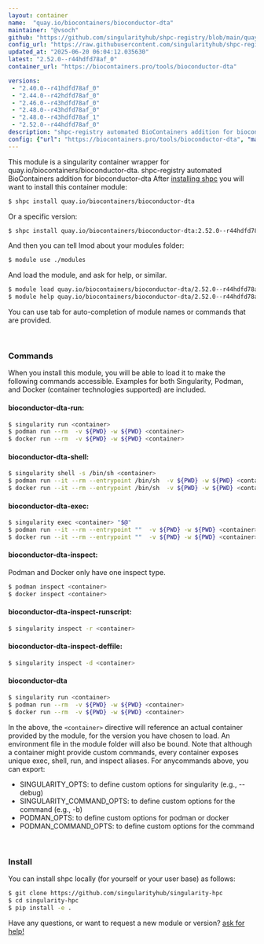 ```yaml
---
layout: container
name:  "quay.io/biocontainers/bioconductor-dta"
maintainer: "@vsoch"
github: "https://github.com/singularityhub/shpc-registry/blob/main/quay.io/biocontainers/bioconductor-dta/container.yaml"
config_url: "https://raw.githubusercontent.com/singularityhub/shpc-registry/main/quay.io/biocontainers/bioconductor-dta/container.yaml"
updated_at: "2025-06-20 06:04:12.035630"
latest: "2.52.0--r44hdfd78af_0"
container_url: "https://biocontainers.pro/tools/bioconductor-dta"

versions:
 - "2.40.0--r41hdfd78af_0"
 - "2.44.0--r42hdfd78af_0"
 - "2.46.0--r43hdfd78af_0"
 - "2.48.0--r43hdfd78af_0"
 - "2.48.0--r43hdfd78af_1"
 - "2.52.0--r44hdfd78af_0"
description: "shpc-registry automated BioContainers addition for bioconductor-dta"
config: {"url": "https://biocontainers.pro/tools/bioconductor-dta", "maintainer": "@vsoch", "description": "shpc-registry automated BioContainers addition for bioconductor-dta", "latest": {"2.52.0--r44hdfd78af_0": "sha256:9ee3acfe6aad84dda90ae1718aa962ce964028c8ae24ef36c474ea38dd7b1c4d"}, "tags": {"2.40.0--r41hdfd78af_0": "sha256:862f3b4c0b1f557b9d564b7eb81c10d4bf1d7f1c589fedadb6c79fd16b86f8a5", "2.44.0--r42hdfd78af_0": "sha256:76fbcf78249e545eb582beebda4b56ff5a967dde808c1060d66dd5ad887decc8", "2.46.0--r43hdfd78af_0": "sha256:b4a2ee4ad529a87d189e845eddedad4c0d27ff8a4980ba4bf973fff24f74bfe1", "2.48.0--r43hdfd78af_0": "sha256:5ef11c540a73e6a8bc1e6e11b3fb7dd4e825c2b5b89b0f395a8ba8413c41bf5b", "2.48.0--r43hdfd78af_1": "sha256:c9c46d35df6e83f3b7e8fc93fcee780254b97f540dfca3b614beacf054d41eed", "2.52.0--r44hdfd78af_0": "sha256:9ee3acfe6aad84dda90ae1718aa962ce964028c8ae24ef36c474ea38dd7b1c4d"}, "docker": "quay.io/biocontainers/bioconductor-dta"}
---
```


This module is a singularity container wrapper for quay.io/biocontainers/bioconductor-dta.
shpc-registry automated BioContainers addition for bioconductor-dta
After [installing shpc](#install) you will want to install this container module:


```bash
$ shpc install quay.io/biocontainers/bioconductor-dta
```

Or a specific version:

```bash
$ shpc install quay.io/biocontainers/bioconductor-dta:2.52.0--r44hdfd78af_0
```

And then you can tell lmod about your modules folder:

```bash
$ module use ./modules
```

And load the module, and ask for help, or similar.

```bash
$ module load quay.io/biocontainers/bioconductor-dta/2.52.0--r44hdfd78af_0
$ module help quay.io/biocontainers/bioconductor-dta/2.52.0--r44hdfd78af_0
```

You can use tab for auto-completion of module names or commands that are provided.

<br>

### Commands

When you install this module, you will be able to load it to make the following commands accessible.
Examples for both Singularity, Podman, and Docker (container technologies supported) are included.

#### bioconductor-dta-run:

```bash
$ singularity run <container>
$ podman run --rm  -v ${PWD} -w ${PWD} <container>
$ docker run --rm  -v ${PWD} -w ${PWD} <container>
```

#### bioconductor-dta-shell:

```bash
$ singularity shell -s /bin/sh <container>
$ podman run --it --rm --entrypoint /bin/sh  -v ${PWD} -w ${PWD} <container>
$ docker run --it --rm --entrypoint /bin/sh  -v ${PWD} -w ${PWD} <container>
```

#### bioconductor-dta-exec:

```bash
$ singularity exec <container> "$@"
$ podman run --it --rm --entrypoint ""  -v ${PWD} -w ${PWD} <container> "$@"
$ docker run --it --rm --entrypoint ""  -v ${PWD} -w ${PWD} <container> "$@"
```

#### bioconductor-dta-inspect:

Podman and Docker only have one inspect type.

```bash
$ podman inspect <container>
$ docker inspect <container>
```

#### bioconductor-dta-inspect-runscript:

```bash
$ singularity inspect -r <container>
```

#### bioconductor-dta-inspect-deffile:

```bash
$ singularity inspect -d <container>
```



#### bioconductor-dta

```bash
$ singularity run <container>
$ podman run --rm  -v ${PWD} -w ${PWD} <container>
$ docker run --rm  -v ${PWD} -w ${PWD} <container>
```


In the above, the `<container>` directive will reference an actual container provided
by the module, for the version you have chosen to load. An environment file in the
module folder will also be bound. Note that although a container
might provide custom commands, every container exposes unique exec, shell, run, and
inspect aliases. For anycommands above, you can export:

 - SINGULARITY_OPTS: to define custom options for singularity (e.g., --debug)
 - SINGULARITY_COMMAND_OPTS: to define custom options for the command (e.g., -b)
 - PODMAN_OPTS: to define custom options for podman or docker
 - PODMAN_COMMAND_OPTS: to define custom options for the command

<br>

### Install

You can install shpc locally (for yourself or your user base) as follows:

```bash
$ git clone https://github.com/singularityhub/singularity-hpc
$ cd singularity-hpc
$ pip install -e .
```

Have any questions, or want to request a new module or version? [ask for help!](https://github.com/singularityhub/singularity-hpc/issues)